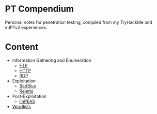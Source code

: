 # PT Compendium
Personal notes for penetration testing, compiled from my TryHackMe and eJPTv2 experiences.

# Content
- Information Gathering and Enumeration
  - [FTP](/Information%20Gathering%20and%20Enumeration/FTP.md)
  - [HTTP](/Information%20Gathering%20and%20Enumeration/HTTP.md)
  - [RDP](/Information%20Gathering%20and%20Enumeration/RDP.md)
- Exploitation
  - [BadBlue](/Exploitation/BadBlue.md)
  - [Rejetto](/Exploitation/Rejetto.md)
- Post-Exploitation
  - [linPEAS](/Post-Exploitation/linPEAS.md)
- [Wordlists](/Wordlists.md)
